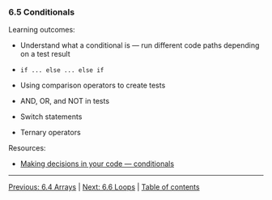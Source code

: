 ### 6.5 Conditionals

Learning outcomes:

- Understand what a conditional is — run different code paths depending on a test result

- `if ... else ... else if`

- Using comparison operators to create tests

- AND, OR, and NOT in tests

- Switch statements

- Ternary operators

Resources:

- [Making decisions in your code — conditionals](https://developer.mozilla.org/docs/Learn/JavaScript/Building_blocks/conditionals)

---

[Previous: 6.4 Arrays](/curriculum/2-core/3-scripting/6-04-arrays.md) | [Next: 6.6 Loops](/curriculum/2-core/3-scripting/6-06-loops.md) | [Table of contents](/TOC.md)
